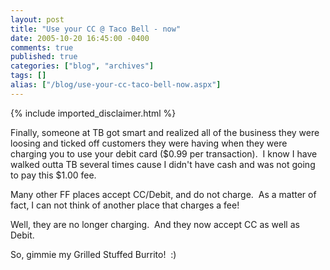 ```yaml
---
layout: post
title: "Use your CC @ Taco Bell - now"
date: 2005-10-20 16:45:00 -0400
comments: true
published: true
categories: ["blog", "archives"]
tags: []
alias: ["/blog/use-your-cc-taco-bell-now.aspx"]
---
```

<!-- more -->
{% include imported_disclaimer.html %}
<P>Finally, someone at TB got smart and realized all of the business they were loosing and ticked off customers they were having when they were charging you to use your debit card ($0.99 per transaction).&nbsp; I know I have walked outta TB several times cause I didn't have cash and was not going to pay this $1.00 fee.</P>
<P>Many other FF places accept CC/Debit, and do not charge.&nbsp; As a matter of fact, I can not think of another place that charges a fee!</P>
<P>Well, they are no longer charging.&nbsp; And they now accept CC as well as Debit.</P>
<P>So, gimmie my Grilled Stuffed Burrito!&nbsp; :)</P>
<P>&nbsp;</P>
